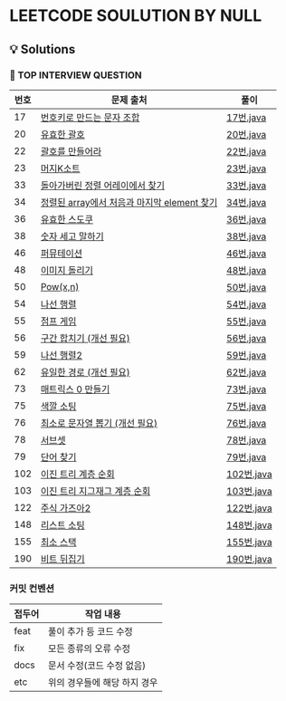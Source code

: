 # LEETCODE SOULUTION BY NULL

## 💡 Solutions


### 🌱 TOP INTERVIEW QUESTION

| 번호 | 문제 출처 | 풀이 |
| --- | ------- | --- |
| 17 | [번호키로 만드는 문자 조합](https://leetcode.com/problems/letter-combinations-of-a-phone-number/) | [17번.java](https://github.com/null2p/leetcode/blob/main/topinterview/17.java) |
|20| [유효한 괄호](https://leetcode.com/problems/valid-parentheses/) |[20번.java](https://github.com/null2p/leetcode/blob/main/topinterview/20.java)|
|22| [괄호를 만들어라](https://leetcode.com/problems/generate-parentheses/) |[22번.java](https://github.com/null2p/leetcode/blob/main/topinterview/22.java)|
|23| [머지K소트](https://leetcode.com/problems/merge-k-sorted-lists/) |[23번.java](https://github.com/null2p/leetcode/blob/main/topinterview/23.java)|
|33| [돌아가버린 정렬 어레이에서 찾기](https://leetcode.com/problems/search-in-rotated-sorted-array/) |[33번.java](https://github.com/null2p/leetcode/blob/main/topinterview/33.java)|
|34| [정렬된 array에서 처음과 마지막 element 찾기](https://leetcode.com/problems/find-first-and-last-position-of-element-in-sorted-array/) |[34번.java](https://github.com/null2p/leetcode/blob/main/topinterview/34.java)|
|36| [유효한 스도쿠](https://leetcode.com/problems/valid-sudoku/) |[36번.java](https://github.com/null2p/leetcode/blob/main/topinterview/36.java)|
|38| [숫자 세고 말하기](https://leetcode.com/problems/count-and-say/) |[38번.java](https://github.com/null2p/leetcode/blob/main/topinterview/38.java)|
|46| [퍼뮤테이션](https://leetcode.com/problems/permutations/) |[46번.java](https://github.com/null2p/leetcode/blob/main/topinterview/46.java)|
|48| [이미지 돌리기](https://leetcode.com/problems/rotate-image/) |[48번.java](https://github.com/null2p/leetcode/blob/main/topinterview/48.java)|
|50| [Pow(x,n)](https://leetcode.com/problems/powx-n/) |[50번.java](https://github.com/null2p/leetcode/blob/main/topinterview/50.java)|
|54| [나선 행렬](https://leetcode.com/problems/spiral-matrix) |[54번.java](https://github.com/null2p/leetcode/blob/main/topinterview/54.java)|
|55| [점프 게임](https://leetcode.com/problems/jump-game) |[55번.java](https://github.com/null2p/leetcode/blob/main/topinterview/55.java)|
|56| [구간 합치기 (개선 필요) ](https://leetcode.com/problems/merge-intervals) |[56번.java](https://github.com/null2p/leetcode/blob/main/topinterview/56.java)|
|59| [나선 행렬2](https://leetcode.com/problems/spiral-matrix-ii) |[59번.java](https://github.com/null2p/leetcode/blob/main/topinterview/59.java)|
|62| [유일한 경로 (개선 필요) ](https://leetcode.com/problems/unique-paths) |[62번.java](https://github.com/null2p/leetcode/blob/main/topinterview/62.java)|
|73| [매트릭스 0 만들기](https://leetcode.com/problems/set-matrix-zeroes/) |[73번.java](https://github.com/null2p/leetcode/blob/main/topinterview/73.java)|
|75| [색깔 소팅](https://leetcode.com/problems/sort-colors) |[75번.java](https://github.com/null2p/leetcode/blob/main/topinterview/75.java)|
|76| [최소로 문자열 뽑기 (개선 필요)](https://leetcode.com/problems/minimum-window-substring/) |[76번.java](https://github.com/null2p/leetcode/blob/main/topinterview/76.java)|
|78| [서브셋](https://leetcode.com/problems/subsets/) |[78번.java](https://github.com/null2p/leetcode/blob/main/topinterview/78.java)|
|79| [단어 찾기](https://leetcode.com/problems/word-search/) |[79번.java](https://github.com/null2p/leetcode/blob/main/topinterview/79.java)|
|102| [이진 트리 계층 순회](https://leetcode.com/problems/binary-tree-level-order-traversal/) |[102번.java](https://github.com/null2p/leetcode/blob/main/topinterview/102.java)|
|103| [이진 트리 지그재그 계층 순회](https://leetcode.com/problems/binary-tree-zigzag-level-order-traversal/) |[103번.java](https://github.com/null2p/leetcode/blob/main/topinterview/103.java)|
|122| [주식 가즈아2](https://leetcode.com/problems/best-time-to-buy-and-sell-stock-ii) |[122번.java](https://github.com/null2p/leetcode/blob/main/topinterview/122.java)|
|148| [리스트 소팅](https://leetcode.com/problems/sort-list) |[148번.java](https://github.com/null2p/leetcode/blob/main/topinterview/148.java)|
|155| [최소 스택](https://leetcode.com/problems/min-stack) |[155번.java](https://github.com/null2p/leetcode/blob/main/topinterview/155.java)|
|190| [비트 뒤집기](https://leetcode.com/problems/reverse-bits) |[190번.java](https://github.com/null2p/leetcode/blob/main/topinterview/190.java)|


### 커밋 컨벤션

| 접두어   | 작업 내용                           |
| -------- | ----------------------------------- |
| feat     | 풀이 추가 등 코드 수정                   |
| fix      | 모든 종류의 오류 수정                    |
| docs     | 문서 수정(코드 수정 없음)                 |
| etc      | 위의 경우들에 해당 하지 경우         |
